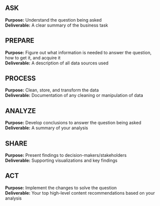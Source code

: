 ## ASK 
**Purpose:** Understand the question being asked \
**Deliverable:** A clear summary of the business task




## PREPARE
**Purpose:** Figure out what information is needed to answer the question, how to get it, and acquire it \
**Deliverable:** A description of all data sources used

## PROCESS
**Purpose:** Clean, store, and transform the data \
**Deliverable:** Documentation of any cleaning or manipulation of data

## ANALYZE
**Purpose:** Develop conclusions to answer the question being asked \
**Deliverable:** A summary of your analysis

## SHARE
**Purpose:** Present findings to decision-makers/stakeholders \
**Deliverable:** Supporting visualizations and key findings

## ACT
**Purpose:** Implement the changes to solve the question \
**Deliverable:** Your top high-level content recommendations based on your analysis
